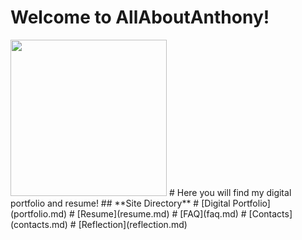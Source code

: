 # **Welcome to AllAboutAnthony**!
<img src="images/AMW123.jpg" width="250"/>
# Here you will find my digital portfolio and resume!
## **Site Directory**
# [Digital Portfolio](portfolio.md)
# [Resume](resume.md)
# [FAQ](faq.md)
# [Contacts](contacts.md)
# [Reflection](reflection.md)
